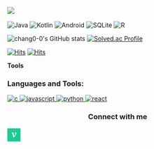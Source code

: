 
<a href="https://velog.io/@lifeisbeautiful" target="_blank"><img src="https://img.shields.io/badge/Velog-20c997?style=flat-square&logo=Vimeo&logoColor=white"/></a>

![Java](https://img.shields.io/badge/Java-529eeb.svg?style=for-the-badge&logo=Java&logoColor=white)  ![Kotlin](https://img.shields.io/badge/Kotlin-ff126d.svg?style=for-the-badge&logo=Kotlin&logoColor=white) ![Android](https://img.shields.io/badge/Android-57b58c.svg?style=for-the-badge&logo=Android&logoColor=white) ![SQLite](https://img.shields.io/badge/SQL-434b94.svg?style=for-the-badge&logo=SQLite&logoColor=white) ![R](https://img.shields.io/badge/R-276DC3.svg?style=for-the-badge&logo=R&logoColor=white) 

![chang0-0's GitHub stats](https://github-readme-stats.vercel.app/api?username=chang0-0&bg_color=30,e96443,904e95&title_color=fff&text_color=fff) [![Solved.ac Profile](http://mazassumnida.wtf/api/v2/generate_badge?boj=bigyoung8375)](https://solved.ac/bigyoung8375)



[![Hits](https://hits.seeyoufarm.com/api/count/incr/badge.svg?url=https%3A%2F%2Fvelog.io%2F%40lifeisbeautiful%2Fhit-counter&count_bg=%23FF4242&title_bg=%23727272&icon=github.svg&icon_color=%23E7E7E7&title=GITHUB&edge_flat=true)](https://hits.seeyoufarm.com) [![Hits](https://hits.seeyoufarm.com/api/count/incr/badge.svg?url=https%3A%2F%2Fvelog.io%2F%40lifeisbeautiful%2Fhit-counter&count_bg=%2357D390&title_bg=%23555555&icon=&icon_color=%23E7E7E7&title=VELOG&edge_flat=true)](https://hits.seeyoufarm.com)

**Tools**

 <h3 align="left">Languages and Tools:</h3>
 <p align="left"> <a href="https://www.cprogramming.com/" target="_blank"> <img src="https://devicons.github.io/devicon/devicon.git/icons/c/c-original.svg" alt="c" width="40" height="40"/> </a> <a href="https://developer.mozilla.org/en-US/docs/Web/JavaScript" target="_blank"> <img src="https://devicons.github.io/devicon/devicon.git/icons/javascript/javascript-original.svg" alt="javascript" width="40" height="40"/> </a> <a href="https://www.python.org" target="_blank"> <img src="https://devicons.github.io/devicon/devicon.git/icons/python/python-original.svg" alt="python" width="40" height="40"/> </a> <a href="https://reactjs.org/" target="_blank"> <img src="https://devicons.github.io/devicon/devicon.git/icons/react/react-original-wordmark.svg" alt="react" width="40" height="40"/> </a> 
 </p>

 <!-- Connect with me -->
 <h3 align="center">Connect with me</h3>
 <p align="center">

 <a href="https://velog.io/@lifeisbeautiful" target="blank"><img align="center" src="https://github.com/chang0-0/assets/blob/main/velog.svg" alt="velog" height="30" width="30" /></a>

 
 </p>
